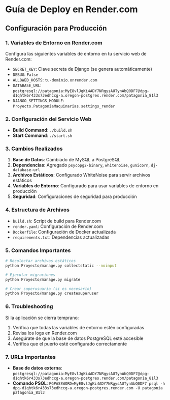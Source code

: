 # Guía de Deploy en Render.com

## Configuración para Producción

### 1. Variables de Entorno en Render.com

Configura las siguientes variables de entorno en tu servicio web de Render.com:

- `SECRET_KEY`: Clave secreta de Django (se genera automáticamente)
- `DEBUG`: `False`
- `ALLOWED_HOSTS`: `tu-dominio.onrender.com`
- `DATABASE_URL`: `postgresql://patagonia:MyE8vlJgKi4ADY7NRgysAUTynAbQ0DF7@dpg-d1qhtk6r433s73edhccg-a.oregon-postgres.render.com/patagonia_81l3`
- `DJANGO_SETTINGS_MODULE`: `Proyecto.PatagoniaMaquinarias.settings_render`

### 2. Configuración del Servicio Web

- **Build Command**: `./build.sh`
- **Start Command**: `./start.sh`

### 3. Cambios Realizados

1. **Base de Datos**: Cambiado de MySQL a PostgreSQL
2. **Dependencias**: Agregado `psycopg2-binary`, `whitenoise`, `gunicorn`, `dj-database-url`
3. **Archivos Estáticos**: Configurado WhiteNoise para servir archivos estáticos
4. **Variables de Entorno**: Configurado para usar variables de entorno en producción
5. **Seguridad**: Configuraciones de seguridad para producción

### 4. Estructura de Archivos

- `build.sh`: Script de build para Render.com
- `render.yaml`: Configuración de Render.com
- `Dockerfile`: Configuración de Docker actualizada
- `requirements.txt`: Dependencias actualizadas

### 5. Comandos Importantes

```bash
# Recolectar archivos estáticos
python Proyecto/manage.py collectstatic --noinput

# Ejecutar migraciones
python Proyecto/manage.py migrate

# Crear superusuario (si es necesario)
python Proyecto/manage.py createsuperuser
```

### 6. Troubleshooting

Si la aplicación se cierra temprano:

1. Verifica que todas las variables de entorno estén configuradas
2. Revisa los logs en Render.com
3. Asegúrate de que la base de datos PostgreSQL esté accesible
4. Verifica que el puerto esté configurado correctamente

### 7. URLs Importantes

- **Base de datos externa**: `postgresql://patagonia:MyE8vlJgKi4ADY7NRgysAUTynAbQ0DF7@dpg-d1qhtk6r433s73edhccg-a.oregon-postgres.render.com/patagonia_81l3`
- **Comando PSQL**: `PGPASSWORD=MyE8vlJgKi4ADY7NRgysAUTynAbQ0DF7 psql -h dpg-d1qhtk6r433s73edhccg-a.oregon-postgres.render.com -U patagonia patagonia_81l3` 